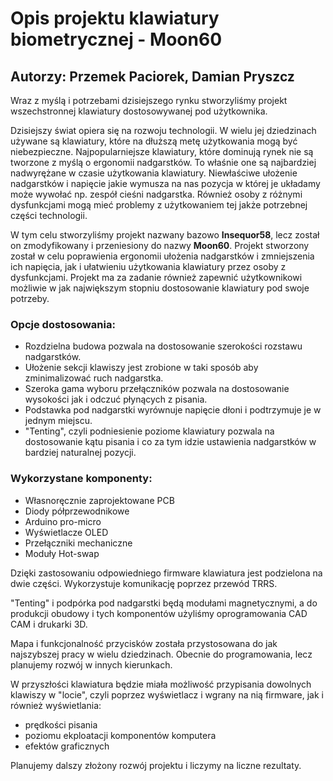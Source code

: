 # Opis projektu klawiatury biometrycznej - Moon60

## Autorzy: Przemek Paciorek, Damian Pryszcz

Wraz z myślą i potrzebami dzisiejszego rynku stworzyliśmy projekt wszechstronnej klawiatury dostosowywanej pod użytkownika.

Dzisiejszy świat opiera się na rozwoju technologii. W wielu jej dziedzinach używane są klawiatury, które na dłuższą metę użytkowania mogą być niebezpieczne. Najpopularniejsze klawiatury, które dominują rynek nie są tworzone z myślą o ergonomii nadgarstków. To właśnie one są najbardziej nadwyrężane w czasie użytkowania klawiatury. Niewłaściwe ułożenie nadgarstków i napięcie jakie wymusza na nas pozycja w której je układamy może wywołać np. zespół cieśni nadgarstka. Również osoby z różnymi dysfunkcjami mogą mieć problemy z użytkowaniem tej jakże potrzebnej części technologii.

W tym celu stworzyliśmy projekt nazwany bazowo **Insequor58**, lecz został on zmodyfikowany i przeniesiony do nazwy **Moon60**. Projekt stworzony został w celu poprawienia ergonomii ułożenia nadgarstków i zmniejszenia ich napięcia, jak i ułatwieniu użytkowania klawiatury przez osoby z dysfunkcjami. Projekt ma za zadanie również zapewnić użytkownikowi możliwie w jak największym stopniu dostosowanie klawiatury pod swoje potrzeby.

### Opcje dostosowania:

- Rozdzielna budowa pozwala na dostosowanie szerokości rozstawu nadgarstków.
- Ułożenie sekcji klawiszy jest zrobione w taki sposób aby zminimalizować ruch nadgarstka.
- Szeroka gama wyboru przełączników pozwala na dostosowanie wysokości jak i odczuć płynących z pisania.
- Podstawka pod nadgarstki wyrównuje napięcie dłoni i podtrzymuje je w jednym miejscu.
- "Tenting", czyli podniesienie poziome klawiatury pozwala na dostosowanie kątu pisania i co za tym idzie ustawienia nadgarstków w bardziej naturalnej pozycji.

### Wykorzystane komponenty:

- Własnoręcznie zaprojektowane PCB
- Diody półprzewodnikowe
- Arduino pro-micro
- Wyświetlacze OLED
- Przełączniki mechaniczne
- Moduły Hot-swap

Dzięki zastosowaniu odpowiedniego firmware klawiatura jest podzielona na dwie części. Wykorzystuje komunikację poprzez przewód TRRS.

"Tenting" i podpórka pod nadgarstki będą modułami magnetycznymi, a do produkcji obudowy i tych komponentów użyliśmy oprogramowania CAD CAM i drukarki 3D.

Mapa i funkcjonalność przycisków została przystosowana do jak najszybszej pracy w wielu dziedzinach. Obecnie do programowania, lecz planujemy rozwój w innych kierunkach.

W przyszłości klawiatura będzie miała możliwość przypisania dowolnych klawiszy w "locie", czyli poprzez wyświetlacz i wgrany na nią firmware, jak i również wyświetlania:

- prędkości pisania
- poziomu ekploatacji komponentów komputera
- efektów graficznych

Planujemy dalszy złożony rozwój projektu i liczymy na liczne rezultaty.
